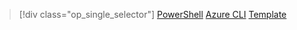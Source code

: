 > [!div class="op_single_selector"]
> [PowerShell](../articles/virtual-network/virtual-network-deploy-multinic-arm-ps.md)
> [Azure CLI](../articles/virtual-network/virtual-network-deploy-multinic-arm-cli.md)
> [Template](../articles/virtual-network/virtual-network-deploy-multinic-arm-template.md)
> 
> 


